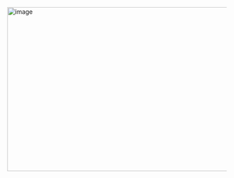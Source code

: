 <img width="910" height="379" alt="image" src="https://github.com/user-attachments/assets/82c8a3ce-ec95-467c-be49-ded627437e59" />

